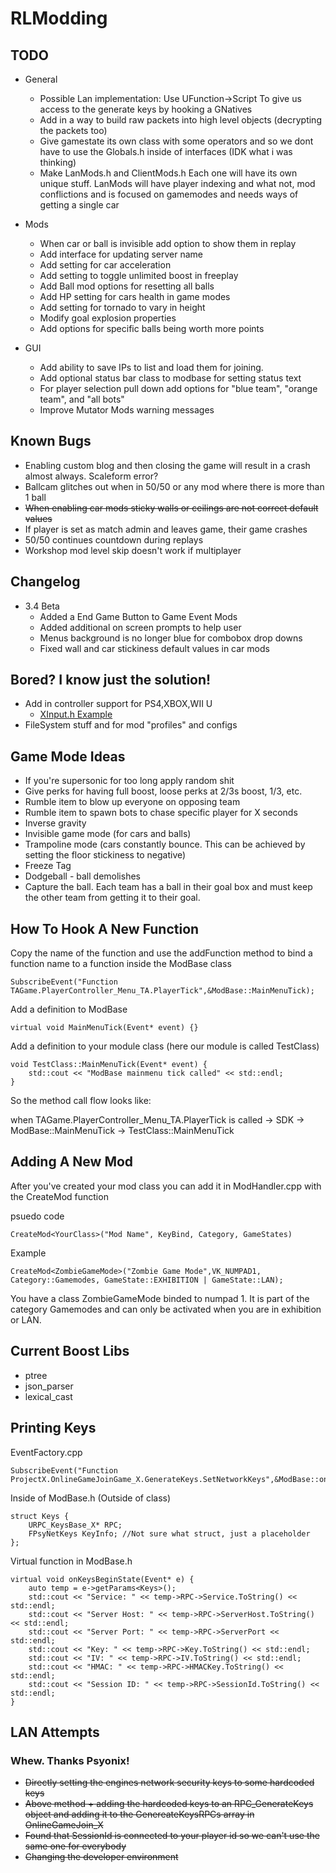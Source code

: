# RLModding


## TODO

- General
	- Possible Lan implementation: Use UFunction->Script To give us access to the generate keys by hooking a GNatives
	- Add in a way to build raw packets into high level objects (decrypting the packets too)
	- Give gamestate its own class with some operators and so we dont have to use the Globals.h inside of interfaces (IDK what i was thinking)
	- Make LanMods.h and ClientMods.h Each one will have its own unique stuff. LanMods will have player indexing and what not, mod conflictions and is focused on gamemodes and needs ways of getting a single car 

- Mods
	- When car or ball is invisible add option to show them in replay
	- Add interface for updating server name
	- Add setting for car acceleration
	- Add setting to toggle unlimited boost in freeplay
	- Add Ball mod options for resetting all balls
	- Add HP setting for cars health in game modes
	- Add setting for tornado to vary in height
	- Modify goal explosion properties
	- Add options for specific balls being worth more points

- GUI
	- Add ability to save IPs to list and load them for joining.
	- Add optional status bar class to modbase for setting status text
	- For player selection pull down add options for "blue team", "orange team", and "all bots"
	- Improve Mutator Mods warning messages

## Known Bugs

- Enabling custom blog and then closing the game will result in a crash almost always.  Scaleform error?
- Ballcam glitches out when in 50/50 or any mod where there is more than 1 ball
- ~~When enabling car mods sticky walls or ceilings are not correct default values~~
- If player is set as match admin and leaves game, their game crashes
- 50/50 continues countdown during replays
- Workshop mod level skip doesn't work if multiplayer

## Changelog

- 3.4 Beta
	- Added a End Game Button to Game Event Mods
	- Added additional on screen prompts to help user
	- Menus background is no longer blue for combobox drop downs
	- Fixed wall and car stickiness default values in car mods

## Bored? I know just the solution!

- Add in controller support for PS4,XBOX,WII U
    - [XInput.h Example](https://www.codeproject.com/Articles/26949/Xbox-Controller-Input-in-C-with-XInput)
- FileSystem stuff and for mod "profiles" and configs


## Game Mode Ideas 
 - If you're supersonic for too long apply random shit
 - Give perks for having full boost, loose perks at 2/3s boost, 1/3, etc.
 - Rumble item to blow up everyone on opposing team
 - Rumble item to spawn bots to chase specific player for X seconds
 - Inverse gravity 
 - Invisible game mode (for cars and balls)
 - Trampoline mode (cars constantly bounce.  This can be achieved by setting the floor stickiness to negative)
 - Freeze Tag
 - Dodgeball - ball demolishes
 - Capture the ball. Each team has a ball in their goal box and must keep the other team from getting it to their goal.


## How To Hook A New Function
Copy the name of the function and use the addFunction method to bind a function name to a function inside the ModBase class
```
SubscribeEvent("Function TAGame.PlayerController_Menu_TA.PlayerTick",&ModBase::MainMenuTick);
```

Add a definition to ModBase
```
virtual void MainMenuTick(Event* event) {}
```

Add a definition to your module class (here our module is called TestClass)
```
void TestClass::MainMenuTick(Event* event) {
	std::cout << "ModBase mainmenu tick called" << std::endl;
}
```
So the method call flow looks like:

when TAGame.PlayerController_Menu_TA.PlayerTick is called -> SDK -> ModBase::MainMenuTick -> TestClass::MainMenuTick

## Adding A New Mod
After you've created your mod class you can add it in ModHandler.cpp with the CreateMod function

psuedo code
```
CreateMod<YourClass>("Mod Name", KeyBind, Category, GameStates)
```

Example
```
CreateMod<ZombieGameMode>("Zombie Game Mode",VK_NUMPAD1, Category::Gamemodes, GameState::EXHIBITION | GameState::LAN);
```
You have a class ZombieGameMode binded to numpad 1. It is part of the category Gamemodes and can only be activated when you are in exhibition or LAN.

## Current Boost Libs
- ptree
- json_parser
- lexical_cast

## Printing Keys
EventFactory.cpp
```
SubscribeEvent("Function ProjectX.OnlineGameJoinGame_X.GenerateKeys.SetNetworkKeys",&ModBase::onKeysBeginState);
```

Inside of ModBase.h (Outside of class)
```
struct Keys {
	URPC_KeysBase_X* RPC;
	FPsyNetKeys KeyInfo; //Not sure what struct, just a placeholder
};
```

Virtual function in ModBase.h
```
virtual void onKeysBeginState(Event* e) {
	auto temp = e->getParams<Keys>();
	std::cout << "Service: " << temp->RPC->Service.ToString() << std::endl;
	std::cout << "Server Host: " << temp->RPC->ServerHost.ToString() << std::endl;
	std::cout << "Server Port: " << temp->RPC->ServerPort << std::endl;
	std::cout << "Key: " << temp->RPC->Key.ToString() << std::endl;
	std::cout << "IV: " << temp->RPC->IV.ToString() << std::endl;
	std::cout << "HMAC: " << temp->RPC->HMACKey.ToString() << std::endl;
	std::cout << "Session ID: " << temp->RPC->SessionId.ToString() << std::endl;
}
```

## LAN Attempts

### Whew. Thanks Psyonix!

- ~~Directly setting the engines network security keys to some hardcoded keys~~
- ~~Above method + adding the hardcoded keys to an RPC_GenerateKeys object and adding it to the GenereateKeysRPCs array in OnlineGameJoin_X~~
- ~~Found that SessionId is connected to your player id so we can't use the same one for everybody~~
- ~~Changing the developer environment~~

